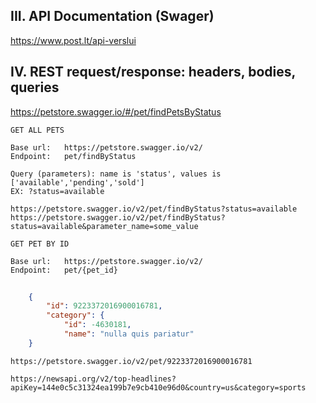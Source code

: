 
## III. API Documentation (Swager)

https://www.post.lt/api-verslui  


## IV. REST request/response: headers, bodies, queries

https://petstore.swagger.io/#/pet/findPetsByStatus

    GET ALL PETS

    Base url:   https://petstore.swagger.io/v2/   
    Endpoint:   pet/findByStatus  
    
    Query (parameters): name is 'status', values is ['available','pending','sold']  
    EX: ?status=available

    https://petstore.swagger.io/v2/pet/findByStatus?status=available  
    https://petstore.swagger.io/v2/pet/findByStatus?status=available&parameter_name=some_value  

    GET PET BY ID

    Base url:   https://petstore.swagger.io/v2/   
    Endpoint:   pet/{pet_id} 


```json
    
    {
        "id": 9223372016900016781,
        "category": {
            "id": -4630181,
            "name": "nulla quis pariatur"
    }
```

    https://petstore.swagger.io/v2/pet/9223372016900016781   

    https://newsapi.org/v2/top-headlines?apiKey=144e0c5c31324ea199b7e9cb410e96d0&country=us&category=sports

